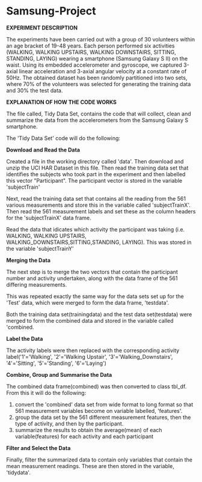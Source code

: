 Samsung-Project
===============

**EXPERIMENT DESCRIPTION**

The experiments have been carried out with a group of 30 volunteers within an age bracket of 19-48 years. Each person performed six activities (WALKING, WALKING UPSTAIRS, WALKING DOWNSTAIRS, SITTING, STANDING, LAYING) wearing a smartphone (Samsung Galaxy S II) on the waist. Using its embedded accelerometer and gyroscope, we captured 3-axial linear acceleration and 3-axial angular velocity at a constant rate of 50Hz. The obtained dataset has been randomly partitioned into two sets, where 70% of the volunteers was selected for generating the training data and 30% the test data.

**EXPLANATION OF HOW THE CODE WORKS**

The file called, Tidy Data Set, contains the code that will collect, clean and summarize the data from the accelerometers from the Samsung Galaxy S smartphone.

The 'Tidy Data Set' code will do the following:

**Download and Read the Data**

Created a file in the working directory called 'data'. Then download and unzip the UCI HAR Dataset in this file. Then read the training data set that identifies the subjects who took part in the experiment and then labelled this vector "Participant". The participant vector is stored in the variable 'subjectTrain'

Next, read the training data set that contains all the reading from the 561 various measurements and store this in the variable called 'subjectTrainX'. Then read the 561 measurement labels and set these as the column headers for the 'subjectTrainX' data frame.

Read the data that idicates which activity the participant was taking (i.e. WALKING, WALKING UPSTAIRS, WALKING_DOWNSTAIRS,SITTING,STANDING, LAYING). This was stored in the variable 'subjectTrainY'

**Merging the Data**

The next step is to merge the two vectors that contain the participant number and activity undertaken, along with the data frame of the 561 differing measurements.

This was repeated exactly the same way for the data sets set up for the 'Test' data, which were merged to form the data frame, 'testdata'.

Both the training data set(trainingdata) and the test data set(testdata) were merged to form the combined data and stored in the variable called 'combined.

**Label the Data**

The activity labels were then replaced with the corresponding activity label('1'='Walking', '2'='Walking Upstair', '3'='Walking_Downstairs', '4'='Sitting', '5'='Standing', '6'='Laying')

**Combine, Group and Summarise the Data**

The combined data frame(combined) was then converted to class tbl_df. From this it will do the following:
  1. convert the 'combined' data set from wide format to long format so that 561 measurement variables become on variable labelled, 'features'.
  2. group the data set by the 561 different measurement features, then the type of activity, and then by the participant.
  3. summarize the results to obtain the average(mean) of each variable(features) for each activity and each participant

**Filter and Select the Data**

Finally, filter the summarized data to contain only variables that contain the mean measurement readings. These are then stored in the variable, 'tidydata'.

